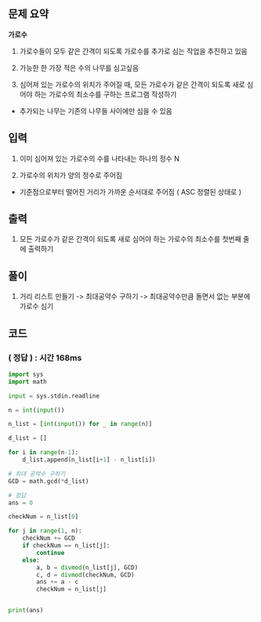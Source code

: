 ## 문제 요약

**가로수**
1. 가로수들이 모두 같은 간격이 되도록 가로수를 추가로 심는 작업을 추진하고 있음

2. 가능한 한 가장 적은 수의 나무를 심고싶음

3. 심어져 있는 가로수의 위치가 주어질 때, 모든 가로수가 같은 간격이 되도록 새로 심어야 하는 가로수의 최소수를 구하는 프로그램 작성하기
- 추가되는 나무는 기존의 나무들 사이에만 심을 수 있음


## 입력

1. 이미 심어져 있는 가로수의 수를 나타내는 하나의 정수 N

2. 가로수의 위치가 양의 정수로 주어짐
- 기준점으로부터 떨어진 거리가 가까운 순서대로 주어짐 ( ASC 정렬된 상태로 )

## 출력
1. 모든 가로수가 같은 간격이 되도록 새로 심어야 하는 가로수의 최소수를 첫번째 줄에 출력하기

## 풀이
1. 거리 리스트 만들기 -> 최대공약수 구하기 -> 최대공약수만큼 돌면서 없는 부분에 가로수 심기

## 코드

### ( 정답 ) : 시간 168ms

```python
import sys
import math

input = sys.stdin.readline

n = int(input())

n_list = [int(input()) for _ in range(n)]

d_list = []

for i in range(n-1):
    d_list.append(n_list[i+1] - n_list[i])

# 최대 공약수 구하기
GCD = math.gcd(*d_list)

# 정답
ans = 0

checkNum = n_list[0]

for j in range(1, n):
    checkNum += GCD
    if checkNum == n_list[j]:
        continue
    else:
        a, b = divmod(n_list[j], GCD)
        c, d = divmod(checkNum, GCD)
        ans += a - c
        checkNum = n_list[j]


print(ans)
```